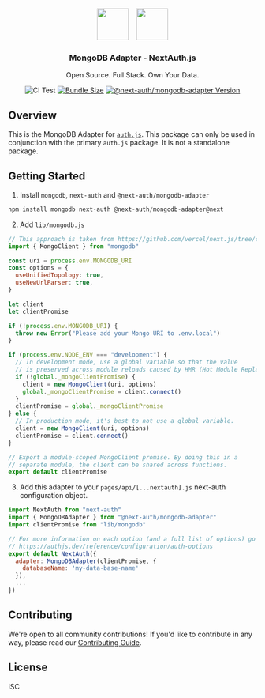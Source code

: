 <p align="center">
   <br/>
   <a href="https://authjs.dev" target="_blank"><img height="64px" src="https://authjs.dev/img/logo/logo-sm.png" /></a>&nbsp;&nbsp;&nbsp;&nbsp;<img height="64px" src="./logo.svg" />
   <h3 align="center"><b>MongoDB Adapter</b> - NextAuth.js</h3>
   <p align="center">
   Open Source. Full Stack. Own Your Data.
   </p>
   <p align="center" style="align: center;">
      <img src="https://github.com/nextauthjs/next-auth/actions/workflows/release.yml/badge.svg?branch=main" alt="CI Test" />
      <a href="https://www.npmjs.com/package/@next-auth/mongodb-adapter" target="_blank"><img src="https://img.shields.io/bundlephobia/minzip/@next-auth/mongodb-adapter" alt="Bundle Size"/></a>
      <a href="https://www.npmjs.com/package/@next-auth/mongodb-adapter" target="_blank"><img src="https://img.shields.io/npm/v/@next-auth/mongodb-adapter" alt="@next-auth/mongodb-adapter Version" /></a>
   </p>
</p>

## Overview

This is the MongoDB Adapter for [`auth.js`](https://authjs.dev). This package can only be used in conjunction with the primary `auth.js` package. It is not a standalone package.

## Getting Started

1. Install `mongodb`, `next-auth` and `@next-auth/mongodb-adapter`

```js
npm install mongodb next-auth @next-auth/mongodb-adapter@next
```

2. Add `lib/mongodb.js`

```js
// This approach is taken from https://github.com/vercel/next.js/tree/canary/examples/with-mongodb
import { MongoClient } from "mongodb"

const uri = process.env.MONGODB_URI
const options = {
  useUnifiedTopology: true,
  useNewUrlParser: true,
}

let client
let clientPromise

if (!process.env.MONGODB_URI) {
  throw new Error("Please add your Mongo URI to .env.local")
}

if (process.env.NODE_ENV === "development") {
  // In development mode, use a global variable so that the value
  // is preserved across module reloads caused by HMR (Hot Module Replacement).
  if (!global._mongoClientPromise) {
    client = new MongoClient(uri, options)
    global._mongoClientPromise = client.connect()
  }
  clientPromise = global._mongoClientPromise
} else {
  // In production mode, it's best to not use a global variable.
  client = new MongoClient(uri, options)
  clientPromise = client.connect()
}

// Export a module-scoped MongoClient promise. By doing this in a
// separate module, the client can be shared across functions.
export default clientPromise
```

3. Add this adapter to your `pages/api/[...nextauth].js` next-auth configuration object.

```js
import NextAuth from "next-auth"
import { MongoDBAdapter } from "@next-auth/mongodb-adapter"
import clientPromise from "lib/mongodb"

// For more information on each option (and a full list of options) go to
// https://authjs.dev/reference/configuration/auth-options
export default NextAuth({
  adapter: MongoDBAdapter(clientPromise, {
    databaseName: 'my-data-base-name'
  }),
  ...
})
```

## Contributing

We're open to all community contributions! If you'd like to contribute in any way, please read our [Contributing Guide](https://github.com/nextauthjs/.github/blob/main/CONTRIBUTING.md).

## License

ISC

